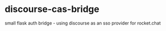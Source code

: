 # discourse-cas-bridge
small flask auth bridge - using discourse as an sso provider for rocket.chat

